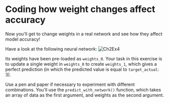 Coding how weight changes affect accuracy
=========================================

Now you'll get to change weights in a real network and see how they affect model accuracy!

Have a look at the following neural network: ![Ch2Ex4](https://s3.amazonaws.com/assets.datacamp.com/production/course_3524/datasets/ch2ex4.png)

Its weights have been pre-loaded as `weights_0`. Your task in this exercise is to update a single weight in `weights_0` to create `weights_1`, which gives a perfect prediction (in which the predicted value is equal to `target_actual`: 3).

Use a pen and paper if necessary to experiment with different combinations. You'll use the `predict_with_network()` function, which takes an array of data as the first argument, and weights as the second argument.
